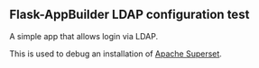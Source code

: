Flask-AppBuilder LDAP configuration test
----------------------------------------

A simple app that allows login via LDAP.

This is used to debug an installation of [Apache Superset](https://superset.incubator.apache.org).
